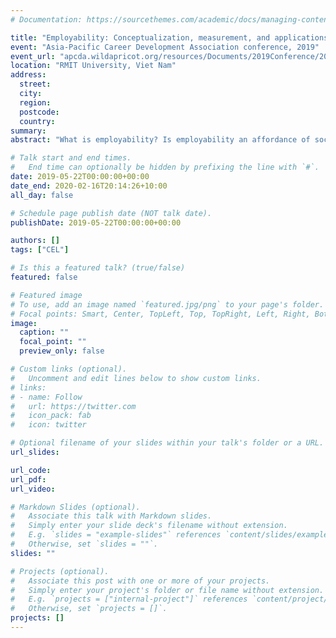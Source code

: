 ```yaml
---
# Documentation: https://sourcethemes.com/academic/docs/managing-content/

title: "Employability: Conceptualization, measurement, and applications"
event: "Asia-Pacific Career Development Association conference, 2019" 
event_url: "apcda.wildapricot.org/resources/Documents/2019Conference/2019_Conference%20Program.pdf"
location: "RMIT University, Viet Nam"
address:
  street:
  city:
  region:
  postcode:
  country:
summary: 
abstract: "What is employability? Is employability an affordance of social and economic contexts? Is employability a statistical index of the job market? Is employability a personal asset owned and managed by an individual? Whatever it is, employability certainly is a contested notion for scholars, practitioners, and policy experts. This symposium by the multidisciplinary research team ACCELL includes theoretical, empirical, and practical perspectives on employability. We present new evidence about employability’s conceptualization and measurement in studies conducted in Australia, Indonesia, and Vietnam, and empirical evidence of the contribution of dispositional traits, characteristic adaptations, and narratives to employability. Presenters- Peter McIlveen,Carolyn Alchin, Jason Brown, Allison Creed, Michael Healy, Chris Kossen, Jennifer Luke, Tessa McCredie."

# Talk start and end times.
#   End time can optionally be hidden by prefixing the line with `#`.
date: 2019-05-22T00:00:00+00:00
date_end: 2020-02-16T20:14:26+10:00
all_day: false

# Schedule page publish date (NOT talk date).
publishDate: 2019-05-22T00:00:00+00:00

authors: []
tags: ["CEL"]

# Is this a featured talk? (true/false)
featured: false

# Featured image
# To use, add an image named `featured.jpg/png` to your page's folder. 
# Focal points: Smart, Center, TopLeft, Top, TopRight, Left, Right, BottomLeft, Bottom, BottomRight.
image:
  caption: ""
  focal_point: ""
  preview_only: false

# Custom links (optional).
#   Uncomment and edit lines below to show custom links.
# links:
# - name: Follow
#   url: https://twitter.com
#   icon_pack: fab
#   icon: twitter

# Optional filename of your slides within your talk's folder or a URL.
url_slides:

url_code:
url_pdf:
url_video:

# Markdown Slides (optional).
#   Associate this talk with Markdown slides.
#   Simply enter your slide deck's filename without extension.
#   E.g. `slides = "example-slides"` references `content/slides/example-slides.md`.
#   Otherwise, set `slides = ""`.
slides: ""

# Projects (optional).
#   Associate this post with one or more of your projects.
#   Simply enter your project's folder or file name without extension.
#   E.g. `projects = ["internal-project"]` references `content/project/deep-learning/index.md`.
#   Otherwise, set `projects = []`.
projects: []
---
```

